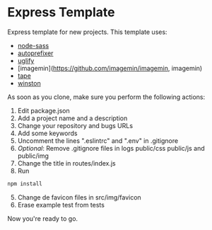 # Express Template
Express template for new projects. This template uses:
- [node-sass](https://github.com/sass/node-sass, "node-sass")
- [autoprefixer](https://github.com/postcss/autoprefixer, "autoprefixer")
- [uglify](https://github.com/mishoo/UglifyJS2, "UglifyJS2")
- [imagemin](https://github.com/imagemin/imagemin, imagemin)
- [tape](https://github.com/substack/tape, "tape")
- [winston](https://github.com/winstonjs/winston, "winston")

As soon as you clone, make sure you perform the following actions:

1. Edit package.json
  1. Add a project name and a description
  2. Change your repository and bugs URLs
  3. Add some keywords
2. Uncomment the lines ".eslintrc" and ".env" in .gitignore
  1. _Optional_: Remove .gitignore files in logs public/css public/js and public/img
3. Change the title in routes/index.js
4. Run
``` bash
npm install
```
5. Change de favicon files in src/img/favicon
6. Erase example test from tests

Now you're ready to go.

